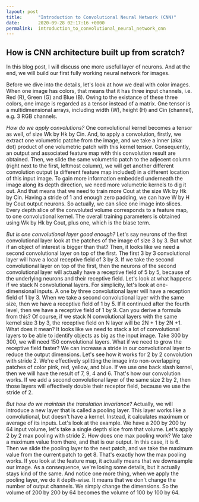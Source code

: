 ```yaml
---
layout: post
title:      "Introduction to Convolutional Neural Network (CNN)"
date:       2020-09-28 02:17:16 +0000
permalink:  introduction_to_convolutional_neural_network_cnn
---
```



## How is CNN architecture built up from scratch? 

In this blog post, I will discuss one more useful layer of neurons. And at the end, we will build our first fully working neural network for images. 


Before we dive into the details, let's look at how we deal with color images. When one image has colors, that means that it has three input channels, i.e. Red (R), Green (G) and Blue (B). Owing to the existance of these three colors, one image is regarded as a tensor instead of a matrix. One tensor is a multidimensional arrays, including width (W), height (H) and Cin (channel), e.g. 3 RGB channels.


*How do we apply convolutions?* One convolutional kernel becomes a tensor as well, of size Wk by Hk by Cin. And, to apply a convolution, firstly, we extract one volumetric patche from the image, and we take a inner (aka: dot) product of one volumetric patch with this kernel tensor. Consequently, an output and associated feature map with this convolution result are obtained. Then, we slide the same volumetric patch to the adjecent column (right next to the first, leftmost column), we will get another different convolution output (a different feature map included) in a different location of this input image. To gain more information embedded underneath the image along its depth direction, we need more volumetric kernels to dig it out. And that means that we need to train more Cout at the size Wk by Hk by Cin. Having a stride of 1 and enough zero padding, we can have W by H by Cout output neurons. So actually, we can slice one image into slices. Every depth slice of the convoluted volume corresponds to a feature map, to one convolutional kernel. The overall training parameters is obtained using Wk by Hk by Cout, plus one, which is the biase term.


*But is one convolutional layer good enough?* Let's say neurons of the first convolutional layer look at the patches of the image of size 3 by 3. But what if an object of interest is bigger than that? Then, it looks like we need a second convolutional layer on top of the first. The first 3 by 3 convolutional layer will have a local receptive field of 3 by 3. If we take the second convolutional layer on top of the first, then the neurons of the second convolutional layer will actually have a receptive field of 5 by 5, because of the underlying neurons and their receptive field. Let's look at what happens if we stack N convolutional layers. For simplicity, let's look at one-dimensional inputs. A one by three convolutional layer will have a reception field of 1 by 3. When we take a second convolutional layer with the same size, then we have a receptive field of 1 by 5. If it continued after the fourth level, then we have a receptive field of 1 by 9. Can you derive a formula from this? Of course, if we stack N convolutional layers with the same kernel size 3 by 3, the receptive field on N layer will be 2N + 1 by 2N +1. What does it mean? It looks like we need to stack a lot of convolutional layers to be able to identify objects as big as the input image. Take 300 by 300, we will need 150 convolutional layers. What if we need to grow the receptive field faster? We can increase a stride in our convolutional layer to reduce the output dimensions. Let's see how it works for 2 by 2 convolution with stride 2. We're effectively splitting the image into non-overlapping patches of color pink, red, yellow, and blue. If we use one back slash kernel, then we will have the result of 7, 9, 4 and 6. That's how our convolution works. If we add a second convolutional layer of the same size 2 by 2, then those layers will effectively double their receptor field, because we use the stride of 2. 


*But how do we maintain the translation invariance?* Actually, we will introduce a new layer that is called a pooling layer. This layer works like a convolutional, but doesn't have a kernel. Instead, it calculates maximum or 
average of its inputs. Let's look at the example. We have a 200 by 200 by 64 input volume, let's take a single depth
slice from that volume. Let's apply 2 by 2 max pooling with stride 2. How does one max pooling work? We take a maximum value from there, and that is our output. In this case, it is 6. Then we slide the pooling layer to the next patch, and we take the maximum value from the current patch to get 8. That's exactly how the max pooling works. If you look at the feature map, it actually means that we downsample our image. As a consequence, we're losing some details, but it actually stays kind of the same. And notice one more thing, when we apply the pooling layer, we do it depth-wise. It means that we don't change the number of output channels. We simply change the dimensions. So the volume of 200 by 200 by 64 becomes the volume of 100 by 100 by 64. 



